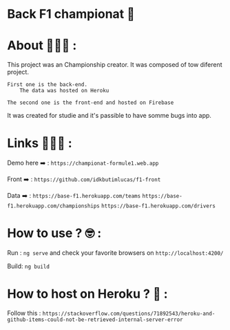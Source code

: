 # Back F1 championat 🏁

# About 👨🏼‍🏫 :

This project was an Championship creator. It was composed of tow diferent project. 
    
    First one is the back-end. 
        The data was hosted on Heroku
    
    The second one is the front-end and hosted on Firebase

It was created for studie and it's passible to have somme bugs into app.

# Links 👨🏻‍💻 : 

Demo here ➡️ : `https://championat-formule1.web.app`

Front ➡️ : `https://github.com/idkbutimlucas/f1-front`

Data ➡️ :    `https://base-f1.herokuapp.com/teams`
            `https://base-f1.herokuapp.com/championships`
            `https://base-f1.herokuapp.com/drivers`

# How to use ? 🤓 : 

Run : `ng serve` and check your favorite browsers on `http://localhost:4200/`

Build: `ng build` 

# How to host on Heroku ? 🚀 : 

Follow this : `https://stackoverflow.com/questions/71892543/heroku-and-github-items-could-not-be-retrieved-internal-server-error`
